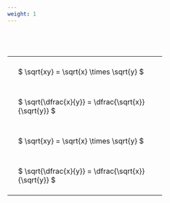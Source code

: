 ```yaml
---
weight: 1
---
```


#  
<br>
<style type="text/css">
#T_e3d11 th.col_heading {
  text-align: left;
  font-size: 1em;
}
#T_e3d11 td {
  text-align: left;
  font-size: 1em;
  padding: 1.5em;
}
#T_e3d11_row0_col0, #T_e3d11_row1_col0, #T_e3d11_row2_col0, #T_e3d11_row3_col0 {
  width: 300px;
  white-space: pre-wrap;
}
</style>
<table id="T_e3d11">
  <thead>
  </thead>
  <tbody>
    <tr>
      <td id="T_e3d11_row0_col0" class="data row0 col0" >$ \sqrt{xy} = \sqrt{x} \times \sqrt{y} $</td>
    </tr>
    <tr>
      <td id="T_e3d11_row1_col0" class="data row1 col0" >$ \sqrt{\dfrac{x}{y}} = \dfrac{\sqrt{x}}{\sqrt{y}} $</td>
    </tr>
    <tr>
      <td id="T_e3d11_row2_col0" class="data row2 col0" >$ \sqrt{xy} = \sqrt{x} \times \sqrt{y} $</td>
    </tr>
    <tr>
      <td id="T_e3d11_row3_col0" class="data row3 col0" >$ \sqrt{\dfrac{x}{y}} = \dfrac{\sqrt{x}}{\sqrt{y}} $</td>
    </tr>
  </tbody>
</table>
